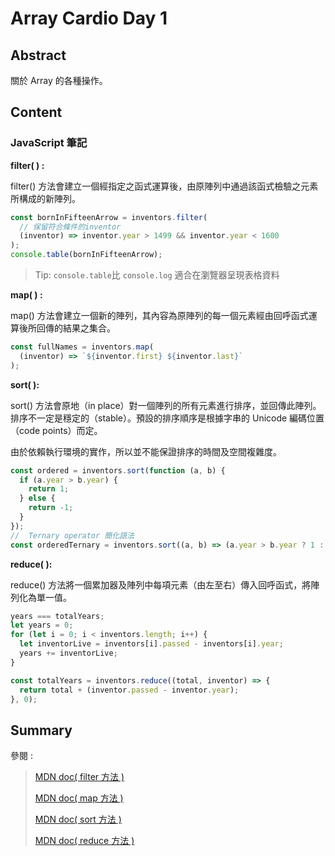 # Array Cardio Day 1

## Abstract

關於 Array 的各種操作。

## Content

### JavaScript 筆記

**filter( ) :**

filter() 方法會建立一個經指定之函式運算後，由原陣列中通過該函式檢驗之元素所構成的新陣列。

```javascript
const bornInFifteenArrow = inventors.filter(
  // 保留符合條件的inventor
  (inventor) => inventor.year > 1499 && inventor.year < 1600
);
console.table(bornInFifteenArrow);
```

> Tip: `console.table`比 `console.log` 適合在瀏覽器呈現表格資料

**map( ) :**

map() 方法會建立一個新的陣列，其內容為原陣列的每一個元素經由回呼函式運算後所回傳的結果之集合。

```javascript
const fullNames = inventors.map(
  (inventor) => `${inventor.first} ${inventor.last}`
);
```

**sort( ):**

sort() 方法會原地（in place）對一個陣列的所有元素進行排序，並回傳此陣列。排序不一定是穩定的（stable）。預設的排序順序是根據字串的 Unicode 編碼位置（code points）而定。

由於依賴執行環境的實作，所以並不能保證排序的時間及空間複雜度。

```javascript
const ordered = inventors.sort(function (a, b) {
  if (a.year > b.year) {
    return 1;
  } else {
    return -1;
  }
});
//  Ternary operator 簡化語法
const orderedTernary = inventors.sort((a, b) => (a.year > b.year ? 1 : -1));
```

**reduce( ):**

reduce() 方法將一個累加器及陣列中每項元素（由左至右）傳入回呼函式，將陣列化為單一值。

```javascript
years === totalYears;
let years = 0;
for (let i = 0; i < inventors.length; i++) {
  let inventorLive = inventors[i].passed - inventors[i].year;
  years += inventorLive;
}

const totalYears = inventors.reduce((total, inventor) => {
  return total + (inventor.passed - inventor.year);
}, 0);
```

## Summary

參閱 :

> [MDN doc( filter 方法 )](https://developer.mozilla.org/zh-TW/docs/Web/JavaScript/Reference/Global_Objects/Array/filter)
>
> [MDN doc( map 方法 )](https://developer.mozilla.org/en-US/docs/Web/JavaScript/Reference/Global_Objects/Array/map)
>
> [MDN doc( sort 方法 )](https://developer.mozilla.org/en-US/docs/Web/JavaScript/Reference/Global_Objects/Array/sort)
>
> [MDN doc( reduce 方法 )](https://developer.mozilla.org/zh-TW/docs/Web/JavaScript/Reference/Global_Objects/Array/reduce)
